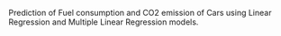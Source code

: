 Prediction of Fuel consumption and CO2 emission of Cars using Linear Regression and Multiple Linear Regression models.
